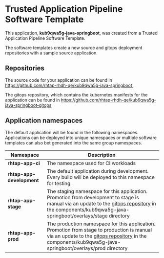 # Trusted Application Pipeline Software Template

This application, **kub9qwa5g-java-springboot**, was created from a Trusted Application Pipeline Software Template.

The software templates create a new source and gitops deployment repositories with a sample source application. 

## Repositories

The source code for your application can be found in [https://github.com/rhtap-rhdh-qe/kub9qwa5g-java-springboot ](https://github.com/rhtap-rhdh-qe/kub9qwa5g-java-springboot ).
 
The gitops repository, which contains the kubernetes manifests for the application can be found in 
[https://github.com/rhtap-rhdh-qe/kub9qwa5g-java-springboot-gitops ](https://github.com/rhtap-rhdh-qe/kub9qwa5g-java-springboot-gitops ) 

## Application namespaces 

The default application will be found in the following namespaces. Applications can be deployed into unique namespaces or multiple software templates can also bet generated into the same group namespaces.  

|  Namespace   |  Description   |  
| -------- | -------- |
| **rhtap-app-ci** | The namespace used for CI workloads |
| **rhtap-app-development** | The default application during development. Every build will be deployed to this namespace for testing. |
| **rhtap-app-stage** | The staging namespace for this application. Promotion from development to stage is manual via an update to the [gitops repository](https://github.com/rhtap-rhdh-qe/kub9qwa5g-java-springboot-gitops ) in the components/kub9qwa5g-java-springboot/overlays/stage directory |
| **rhtap-app-prod** | The production namespace for this application. Promotion from stage to production is manual via an update to the [gitops repository](https://github.com/rhtap-rhdh-qe/kub9qwa5g-java-springboot-gitops ) in the components/kub9qwa5g-java-springboot/overlays/prod directory |